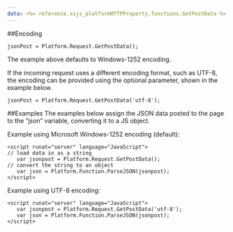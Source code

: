 ```yaml
---
data: <%= reference.ssjs_platformHTTPProperty.functions.GetPostData %>
---
```


##Encoding
```
jsonPost = Platform.Request.GetPostData();
```
The example above defaults to Windows-1252 encoding.

If the incoming request uses a different encoding format, such as UTF-8, the encoding can be provided using the optional parameter, shown in the example below.

```
jsonPost = Platform.Request.GetPostData('utf-8');
```

##Examples
The examples below assign the JSON data posted to the page to the “json” variable, converting it to a JS object.

Example using Microsoft Windows-1252 encoding (default):
```
<script runat="server" language="JavaScript">
// load data in as a string
   var jsonpost = Platform.Request.GetPostData();
// convert the string to an object
   var json = Platform.Function.ParseJSON(jsonpost);
</script>
```

Example using UTF-8 encoding:
```
<script runat="server" language="JavaScript">
   var jsonpost = Platform.Request.GetPostData('utf-8');
   var json = Platform.Function.ParseJSON(jsonpost);
</script>
```
